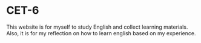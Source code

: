 # CET-6
This website is for myself to study English and collect learning materials.  
Also, it is for my reflection on how to learn english based on my experience. 
